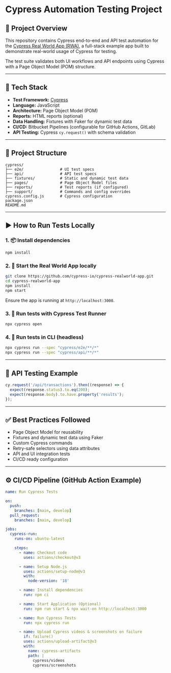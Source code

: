 # Cypress Automation Testing Project

## 📌 Project Overview

This repository contains Cypress end-to-end and API test automation for the [Cypress Real World App (RWA)](https://github.com/cypress-io/cypress-realworld-app), a full-stack example app built to demonstrate real-world usage of Cypress for testing.

The test suite validates both UI workflows and API endpoints using Cypress with a Page Object Model (POM) structure.

---

## 🧰 Tech Stack

- **Test Framework:** [Cypress](https://www.cypress.io/)
- **Language:** JavaScript
- **Architecture:** Page Object Model (POM)
- **Reports:** HTML reports (optional)
- **Data Handling:** Fixtures with Faker for dynamic test data
- **CI/CD:** Bitbucket Pipelines (configurable for GitHub Actions, GitLab)
- **API Testing:** Cypress `cy.request()` with schema validation

---

## 📁 Project Structure

```
cypress/
├── e2e/                # UI test specs
├── api/                # API test specs
├── fixtures/           # Static and dynamic test data
├── pages/              # Page Object Model files
├── reports/            # Test reports (if configured)
├── support/            # Commands and config overrides
cypress.config.js       # Cypress configuration
package.json
README.md
```

---

## ▶️ How to Run Tests Locally

### 1. 📦 Install dependencies

```bash
npm install
```

### 2. 🚀 Start the Real World App locally

```bash
git clone https://github.com/cypress-io/cypress-realworld-app.git
cd cypress-realworld-app
npm install
npm start
```

Ensure the app is running at `http://localhost:3000`.

### 3. 🧪 Run tests with Cypress Test Runner

```bash
npx cypress open
```

### 4. 🧪 Run tests in CLI (headless)

```bash
npx cypress run --spec "cypress/e2e/**/*"
npx cypress run --spec "cypress/api/**/*"
```

---

## 🔌 API Testing Example

```js
cy.request('/api/transactions').then((response) => {
  expect(response.status).to.eq(200);
  expect(response.body).to.have.property('results');
});
```

---

## ✅ Best Practices Followed

- Page Object Model for reusability
- Fixtures and dynamic test data using Faker
- Custom Cypress commands
- Retry-safe selectors using data attributes
- API and UI integration tests
- CI/CD ready configuration

---

## ⚙️ CI/CD Pipeline (GitHub Action Example)

```yaml
name: Run Cypress Tests

on:
  push:
    branches: [main, develop]
  pull_request:
    branches: [main, develop]

jobs:
  cypress-run:
    runs-on: ubuntu-latest

    steps:
      - name: Checkout code
        uses: actions/checkout@v3

      - name: Setup Node.js
        uses: actions/setup-node@v3
        with:
          node-version: '18'

      - name: Install dependencies
        run: npm ci

      - name: Start Application (Optional)
        run: npm run start & npx wait-on http://localhost:3000

      - name: Run Cypress Tests
        run: npx cypress run

      - name: Upload Cypress videos & screenshots on failure
        if: failure()
        uses: actions/upload-artifact@v3
        with:
          name: cypress-artifacts
          path: |
            cypress/videos
            cypress/screenshots

```

